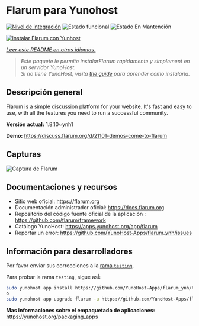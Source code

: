 <!--
Este archivo README esta generado automaticamente<https://github.com/YunoHost/apps/tree/master/tools/readme_generator>
No se debe editar a mano.
-->

# Flarum para Yunohost

[![Nivel de integración](https://apps.yunohost.org/badge/integration/flarum)](https://ci-apps.yunohost.org/ci/apps/flarum/)
![Estado funcional](https://apps.yunohost.org/badge/state/flarum)
![Estado En Mantención](https://apps.yunohost.org/badge/maintained/flarum)

[![Instalar Flarum con Yunhost](https://install-app.yunohost.org/install-with-yunohost.svg)](https://install-app.yunohost.org/?app=flarum)

*[Leer este README en otros idiomas.](./ALL_README.md)*

> *Este paquete le permite instalarFlarum rapidamente y simplement en un servidor YunoHost.*  
> *Si no tiene YunoHost, visita [the guide](https://yunohost.org/install) para aprender como instalarla.*

## Descripción general

Flarum is a simple discussion platform for your website. It's fast and easy to use, with all the features you need to run a successful community.

**Versión actual:** 1.8.10~ynh1

**Demo:** <https://discuss.flarum.org/d/21101-demos-come-to-flarum>

## Capturas

![Captura de Flarum](./doc/screenshots/beta16.jpg)

## Documentaciones y recursos

- Sitio web oficial: <https://flarum.org>
- Documentación administrador oficial: <https://docs.flarum.org>
- Repositorio del código fuente oficial de la aplicación : <https://github.com/flarum/framework>
- Catálogo YunoHost: <https://apps.yunohost.org/app/flarum>
- Reportar un error: <https://github.com/YunoHost-Apps/flarum_ynh/issues>

## Información para desarrolladores

Por favor enviar sus correcciones a la [rama `testing`](https://github.com/YunoHost-Apps/flarum_ynh/tree/testing).

Para probar la rama `testing`, sigue asÍ:

```bash
sudo yunohost app install https://github.com/YunoHost-Apps/flarum_ynh/tree/testing --debug
o
sudo yunohost app upgrade flarum -u https://github.com/YunoHost-Apps/flarum_ynh/tree/testing --debug
```

**Mas informaciones sobre el empaquetado de aplicaciones:** <https://yunohost.org/packaging_apps>
